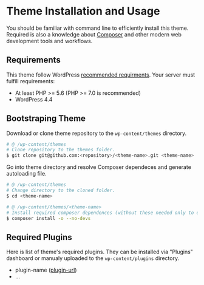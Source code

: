 # Theme Installation and Usage

You should be familiar with command line to efficiently install this theme. Required is also a knowledge about [Composer](https://getcomposer.org) and other modern web development tools and workflows.

## Requirements

This theme follow WordPress [recommended requirments](https://wordpress.org/about/requirements). Your server must fulfill requirements:

- At least PHP >= 5.6 (PHP >= 7.0 is recommended)
- WordPress 4.4

## Bootstraping Theme

Download or clone theme repository to the `wp-content/themes` directory.

```bash
# @ /wp-content/themes
# Clone repository to the themes folder.
$ git clone git@github.com:<repository>/<theme-name>.git <theme-name>
```

Go into theme directory and resolve Composer dependeces and generate autoloading file.

```bash
# @ /wp-content/themes
# Change directory to the cloned folder.
$ cd <theme-name>

# @ /wp-content/themes/<theme-name>
# Install required composer dependences (without these needed only to development).
$ composer install -o --no-devs
```

## Required Plugins

Here is list of theme's required plugins. They can be installed via "Plugins" dashboard or manualy uploaded to the `wp-content/plugins` directory.

- plugin-name ([plugin-url](#plugin-url))
- ...
